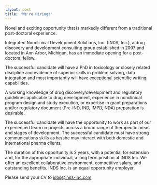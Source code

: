 ```yaml
---
layout: post  
title: "We're Hiring!"
---
```


Novel and exciting opportunity that is markedly different from a
traditional post-doctoral experience.

Integrated Nonclinical Development Solutions, Inc. (INDS, Inc.), a drug
discovery and development consulting group established in 2007 and
located in Ann Arbor, Michigan, has an immediate opening for a
post-doctoral fellow.

The successful candidate will have a PhD in toxicology or closely
related discipline and evidence of superior skills in problem solving,
data integration and most importantly will have exceptional scientific
writing capabilities.

A working knowledge of drug discovery/development and regulatory
guidelines applicable to drug development, experience in nonclinical
program design and study execution, or expertise in grant preparations
and/or regulatory document (Pre-IND, IND, IMPD, NDA) preparation is
desirable.

The successful candidate will have the opportunity to work as part of
our experienced team on projects across a broad range of therapeutic
areas and stages of development. The successful candidate must have
strong communications skills as he/she may interact with both domestic
and international pharma clients.

The duration of this opportunity is 2 years, with a potential for
extension and, for the appropriate individual, a long term position at
INDS Inc. We offer an excellent collaborative environment, competitive
salary, and outstanding benefits. INDS Inc. is an equal opportunity
employer.

Please send your CV to <jobs@inds-inc.com>.
